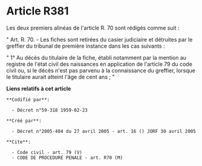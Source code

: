 # Article R381

Les deux premiers alinéas de l'article R. 70 sont rédigés comme suit :

" Art. R. 70. - Les fiches sont retirées du casier judiciaire et détruites par le greffier du tribunal de première instance
dans les cas suivants :

" 1° Au décès du titulaire de la fiche, établi notamment par la mention au registre de l'état civil des naissances en
application de l'article 79 du code civil ou, si le décès n'est pas parvenu à la connaissance du greffier, lorsque le
titulaire aurait atteint l'âge de cent ans ; "

**Liens relatifs à cet article**

	**Codifié par**:

	  - Décret n°59-318 1959-02-23

	**Créé par**:

	  - Décret n°2005-404 du 27 avril 2005 - art. 16 () JORF 30 avril 2005

	**Cite**:

	  - Code civil - art. 79 (V)
	  - CODE DE PROCEDURE PENALE - art. R70 (M)
